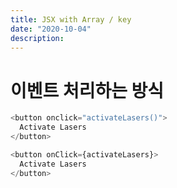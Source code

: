 ```yaml
---
title: JSX with Array / key
date: "2020-10-04"
description: 
---
```

# 이벤트 처리하는 방식
```js
<button onclick="activateLasers()">
  Activate Lasers
</button>
```

```js
<button onClick={activateLasers}>
  Activate Lasers
</button>
```